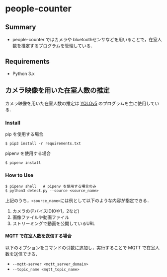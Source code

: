 # people-counter
## Summary
+ people-counter ではカメラや bluetoothセンサなどを用いることで，在室人数を推定するプログラムを管理している．

## Requirements
+ Python 3.x

## カメラ映像を用いた在室人数の推定
カメラ映像を用いた在室人数の推定は [YOLOv5](https://github.com/ultralytics/yolov5) のプログラムを主に使用している．

### Install
pip を使用する場合

 `$ pip3 install -r requirements.txt`


pipenv を使用する場合

  `$ pipenv install`

### How to Use
```
$ pipenv shell   # pipenv を使用する場合のみ
$ python3 detect.py --source <source_name>
```

上記のうち，`<source_name>`には例として以下のような内容が指定できる．
1. カメラのデバイスID(0や1，2など)
2. 画像ファイルや動画ファイル
3. ストリーミングで動画を公開しているURL

#### MQTT で在室人数を送信する場合
以下のオプションをコマンドの引数に追加し，実行することで MQTT で在室人数を送信できる．
+ `--mqtt-server <mqtt_server_domain>`
+ `--topic_name <mqtt_topic_name>`
